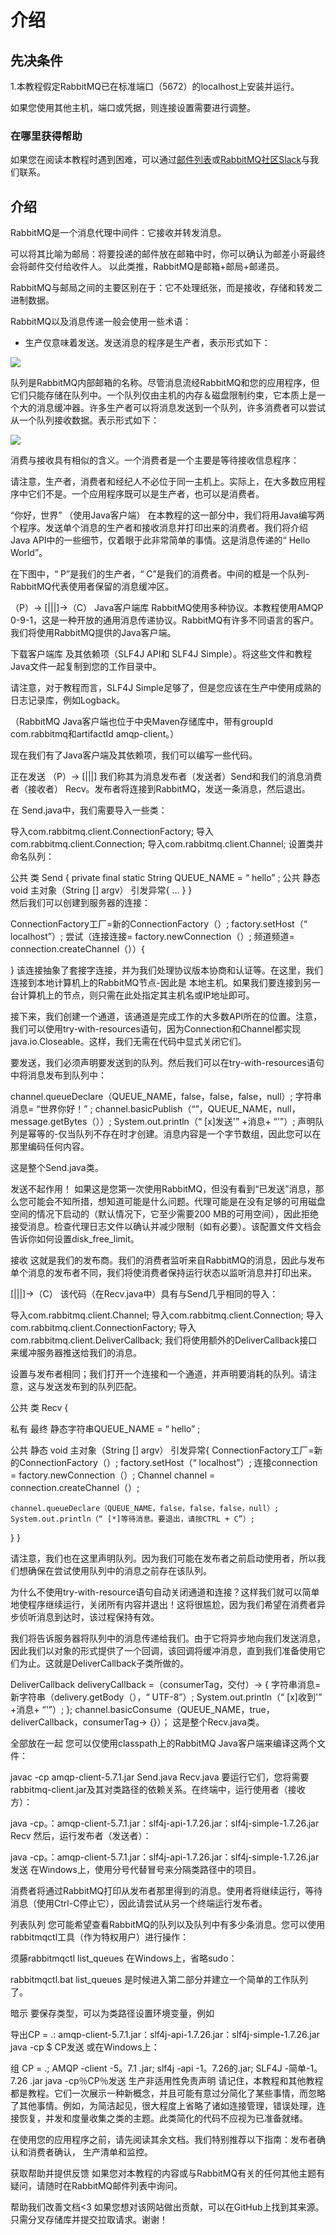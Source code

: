 # 介绍
## 先决条件
1.本教程假定RabbitMQ已在标准端口（5672）的localhost上安装并运行。

如果您使用其他主机，端口或凭据，则连接设置需要进行调整。
### 在哪里获得帮助
如果您在阅读本教程时遇到困难，可以通过[邮件列表][1]或[RabbitMQ社区Slack][2]与我们联系。

## 介绍
RabbitMQ是一个消息代理中间件：它接收并转发消息。

可以将其比喻为邮局：将要投递的邮件放在邮箱中时，你可以确认为邮差小哥最终会将邮件交付给收件人。
以此类推，RabbitMQ是邮箱+邮局+邮递员。

RabbitMQ与邮局之间的主要区别在于：它不处理纸张，而是接收，存储和转发二进制数据。

RabbitMQ以及消息传递一般会使用一些术语：

- 生产仅意味着发送。发送消息的程序是生产者，表示形式如下：

![](https://www.rabbitmq.com/img/tutorials/producer.png)

队列是RabbitMQ内部邮箱的名称。尽管消息流经RabbitMQ和您的应用程序，但它们只能存储在队列中。一个队列仅由主机的内存＆磁盘限制约束，它本质上是一个大的消息缓冲器。许多生产者可以将消息发送到一个队列，许多消费者可以尝试从一个队列接收数据。表示形式如下：

![](https://www.rabbitmq.com/img/tutorials/queue.png)

消费与接收具有相似的含义。一个消费者是一个主要是等待接收信息程序：


请注意，生产者，消费者和经纪人不必位于同一主机上。实际上，在大多数应用程序中它们不是。一个应用程序既可以是生产者，也可以是消费者。

“你好，世界”
（使用Java客户端）
在本教程的这一部分中，我们将用Java编写两个程序。发送单个消息的生产者和接收消息并打印出来的消费者。我们将介绍Java API中的一些细节，仅着眼于此非常简单的事情。这是消息传递的“ Hello World”。

在下图中，“ P”是我们的生产者，“ C”是我们的消费者。中间的框是一个队列-RabbitMQ代表使用者保留的消息缓冲区。

（P）-> [|||]->（C）
Java客户端库
RabbitMQ使用多种协议。本教程使用AMQP 0-9-1，这是一种开放的通用消息传递协议。RabbitMQ有许多不同语言的客户。我们将使用RabbitMQ提供的Java客户端。

下载客户端库 及其依赖项（SLF4J API和 SLF4J Simple）。将这些文件和教程Java文件一起复制到您的工作目录中。

请注意，对于教程而言，SLF4J Simple足够了，但是您应该在生产中使用成熟的日志记录库，例如Logback。

（RabbitMQ Java客户端也位于中央Maven存储库中，带有groupId com.rabbitmq和artifactId amqp-client。）

现在我们有了Java客户端及其依赖项，我们可以编写一些代码。

正在发送
（P）-> [|||]
我们称其为消息发布者（发送者）Send和我们的消息消费者（接收者） Recv。发布者将连接到RabbitMQ，发送一条消息，然后退出。

在 Send.java中，我们需要导入一些类：

导入com.rabbitmq.client.ConnectionFactory;
导入com.rabbitmq.client.Connection;
导入com.rabbitmq.client.Channel;
设置类并命名队列：

公共 类 Send  {
   private  final  static String QUEUE_NAME = “ hello” ;
  公共 静态 void 主对象（String [] argv） 引发异常{
      ...
  }
}    
然后我们可以创建到服务器的连接：

ConnectionFactory工厂=新的ConnectionFactory（）;
factory.setHost（“ localhost”）;
尝试（连接连接= factory.newConnection（）;
     频道频道= connection.createChannel（））{

}
该连接抽象了套接字连接，并为我们处理协议版本协商和认证等。在这里，我们连接到本地计算机上的RabbitMQ节点-因此是 本地主机。如果我们要连接到另一台计算机上的节点，则只需在此处指定其主机名或IP地址即可。

接下来，我们创建一个通道，该通道是完成工作的大多数API所在的位置。注意，我们可以使用try-with-resources语句，因为Connection和Channel都实现java.io.Closeable。这样，我们无需在代码中显式关闭它们。

要发送，我们必须声明要发送到的队列。然后我们可以在try-with-resources语句中将消息发布到队列中：

channel.queueDeclare（QUEUE_NAME，false，false，false，null）;
字符串消息= “世界你好！” ;
channel.basicPublish（“”，QUEUE_NAME，null，message.getBytes（））;
System.out.println（“ [x]发送'” +消息+ “'”）;
声明队列是幂等的-仅当队列不存在时才创建。消息内容是一个字节数组，因此您可以在那里编码任何内容。

这是整个Send.java类。

发送不起作用！
如果这是您第一次使用RabbitMQ，但没有看到“已发送”消息，那么您可能会不知所措，想知道可能是什么问题。代理可能是在没有足够的可用磁盘空间的情况下启动的（默认情况下，它至少需要200 MB的可用空间），因此拒绝接受消息。检查代理日志文件以确认并减少限制（如有必要）。该配置文件文档会告诉你如何设置disk_free_limit。

接收
这就是我们的发布商。我们的消费者监听来自RabbitMQ的消息，因此与发布单个消息的发布者不同，我们将使消费者保持运行状态以监听消息并打印出来。

[|||]->（C）
该代码（在Recv.java中）具有与Send几乎相同的导入：

导入com.rabbitmq.client.Channel;
导入com.rabbitmq.client.Connection;
导入com.rabbitmq.client.ConnectionFactory;
导入com.rabbitmq.client.DeliverCallback;
我们将使用额外的DeliverCallback接口来缓冲服务器推送给我们的消息。

设置与发布者相同；我们打开一个连接和一个通道，并声明要消耗的队列。请注意，这与发送发布到的队列匹配。

公共 类 Recv  {

  私有 最终 静态字符串QUEUE_NAME = “ hello” ;

  公共 静态 void 主对象（String [] argv） 引发异常{
    ConnectionFactory工厂=新的ConnectionFactory（）;
    factory.setHost（“ localhost”）;
    连接connection = factory.newConnection（）;
    Channel channel = connection.createChannel（）;

    channel.queueDeclare（QUEUE_NAME，false，false，false，null）;
    System.out.println（“ [*]等待消息。要退出，请按CTRL + C”）;

  }
}

请注意，我们也在这里声明队列。因为我们可能在发布者之前启动使用者，所以我们想确保在尝试使用队列中的消息之前存在该队列。

为什么不使用try-with-resource语句自动关闭通道和连接？这样我们就可以简单地使程序继续运行，关闭所有内容并退出！这将很尴尬，因为我们希望在消费者异步侦听消息到达时，该过程保持有效。

我们将告诉服务器将队列中的消息传递给我们。由于它将异步地向我们发送消息，因此我们以对象的形式提供了一个回调，该回调将缓冲消息，直到我们准备使用它们为止。这就是DeliverCallback子类所做的。

DeliverCallback deliveryCallback =（consumerTag，交付）-> {
    字符串消息=新字符串（delivery.getBody（），“ UTF-8”）;
    System.out.println（“ [x]收到'” +消息+ “'”）;
};
channel.basicConsume（QUEUE_NAME，true，deliverCallback，consumerTag-> {}）；
这是整个Recv.java类。

全部放在一起
您可以仅使用classpath上的RabbitMQ Java客户端来编译这两个文件：

javac -cp amqp-client-5.7.1.jar Send.java Recv.java
要运行它们，您将需要rabbitmq-client.jar及其对类路径的依赖关系。在终端中，运行使用者（接收方）：

java -cp。：amqp-client-5.7.1.jar：slf4j-api-1.7.26.jar：slf4j-simple-1.7.26.jar Recv
然后，运行发布者（发送者）：

java -cp。：amqp-client-5.7.1.jar：slf4j-api-1.7.26.jar：slf4j-simple-1.7.26.jar发送
在Windows上，使用分号代替冒号来分隔类路径中的项目。

消费者将通过RabbitMQ打印从发布者那里得到的消息。使用者将继续运行，等待消息（使用Ctrl-C停止它），因此请尝试从另一个终端运行发布者。

列表队列
您可能希望查看RabbitMQ的队列以及队列中有多少条消息。您可以使用rabbitmqctl工具（作为特权用户）进行操作：

须藤rabbitmqctl list_queues
在Windows上，省略sudo：

rabbitmqctl.bat list_queues
是时候进入第二部分并建立一个简单的工作队列了。

暗示
要保存类型，可以为类路径设置环境变量，例如

导出CP = .: amqp-client-5.7.1.jar：slf4j-api-1.7.26.jar：slf4j-simple-1.7.26.jar
java -cp $ CP发送
或在Windows上：

组 CP = .; AMQP -client -5。7.1 .jar; slf4j -api -1。7.26的.jar; SLF4J -简单-1。7.26 .jar
java -cp％CP％发送
生产非适用性免责声明
请记住，本教程和其他教程都是教程。它们一次展示一种新概念，并且可能有意过分简化了某些事情，而忽略了其他事情。例如，为简洁起见，很大程度上省略了诸如连接管理，错误处理，连接恢复，并发和度量收集之类的主题。此类简化的代码不应视为已准备就绪。

在使用您的应用程序之前，请先阅读其余文档。我们特别推荐以下指南：发布者确认和消费者确认， 生产清单和监控。

获取帮助并提供反馈
如果您对本教程的内容或与RabbitMQ有关的任何其他主题有疑问，请随时在RabbitMQ邮件列表中询问。

帮助我们改善文档<3
如果您想对该网站做出贡献，可以在GitHub上找到其来源。只需分叉存储库并提交拉取请求。谢谢！

[1]: https://groups.google.com/forum/#!forum/rabbitmq-users        ""
[2]: https://rabbitmq-slack.herokuapp.com/  ""